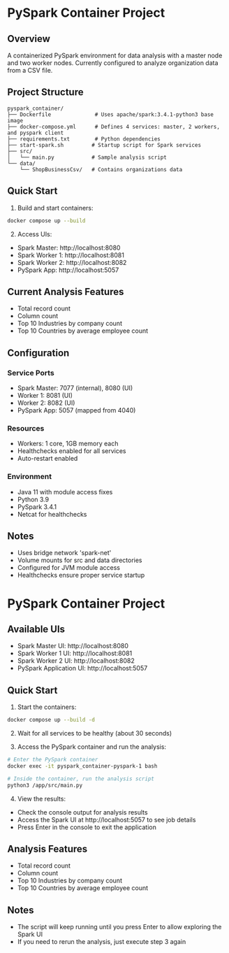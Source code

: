 # PySpark Container Project

## Overview
A containerized PySpark environment for data analysis with a master node and two worker nodes. Currently configured to analyze organization data from a CSV file.

## Project Structure
```
pyspark_container/
├── Dockerfile              # Uses apache/spark:3.4.1-python3 base image
├── docker-compose.yml      # Defines 4 services: master, 2 workers, and pyspark client
├── requirements.txt        # Python dependencies
├── start-spark.sh         # Startup script for Spark services
├── src/
│   └── main.py            # Sample analysis script
└── data/
    └── ShopBusinessCsv/   # Contains organizations data
```

## Quick Start
1. Build and start containers:
```bash
docker compose up --build
```

2. Access UIs:
- Spark Master: http://localhost:8080
- Spark Worker 1: http://localhost:8081
- Spark Worker 2: http://localhost:8082
- PySpark App: http://localhost:5057

## Current Analysis Features
- Total record count
- Column count
- Top 10 Industries by company count
- Top 10 Countries by average employee count

## Configuration
### Service Ports
- Spark Master: 7077 (internal), 8080 (UI)
- Worker 1: 8081 (UI)
- Worker 2: 8082 (UI)
- PySpark App: 5057 (mapped from 4040)

### Resources
- Workers: 1 core, 1GB memory each
- Healthchecks enabled for all services
- Auto-restart enabled

### Environment
- Java 11 with module access fixes
- Python 3.9
- PySpark 3.4.1
- Netcat for healthchecks

## Notes
- Uses bridge network 'spark-net'
- Volume mounts for src and data directories
- Configured for JVM module access
- Healthchecks ensure proper service startup


# PySpark Container Project

## Available UIs
- Spark Master UI: http://localhost:8080
- Spark Worker 1 UI: http://localhost:8081
- Spark Worker 2 UI: http://localhost:8082
- PySpark Application UI: http://localhost:5057

## Quick Start

1. Start the containers:
```bash
docker compose up --build -d
```

2. Wait for all services to be healthy (about 30 seconds)

3. Access the PySpark container and run the analysis:
```bash
# Enter the PySpark container
docker exec -it pyspark_container-pyspark-1 bash

# Inside the container, run the analysis script
python3 /app/src/main.py
```

4. View the results:
- Check the console output for analysis results
- Access the Spark UI at http://localhost:5057 to see job details
- Press Enter in the console to exit the application

## Analysis Features
- Total record count
- Column count
- Top 10 Industries by company count
- Top 10 Countries by average employee count

## Notes
- The script will keep running until you press Enter to allow exploring the Spark UI
- If you need to rerun the analysis, just execute step 3 again 
